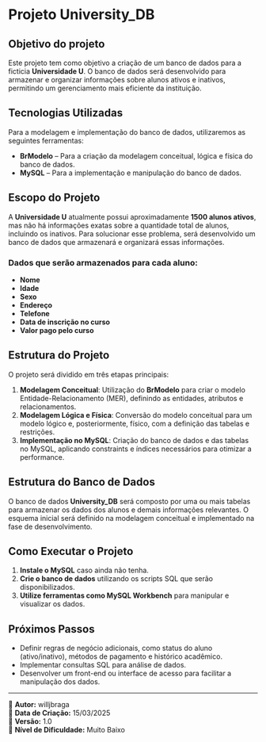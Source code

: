 # Projeto University_DB

## Objetivo do projeto

Este projeto tem como objetivo a criação de um banco de dados para a ficticia **Universidade U**. O banco de dados será desenvolvido para armazenar e organizar informações sobre alunos ativos e inativos, permitindo um gerenciamento mais eficiente da instituição.

## Tecnologias Utilizadas

Para a modelagem e implementação do banco de dados, utilizaremos as seguintes ferramentas:

- **BrModelo** – Para a criação da modelagem conceitual, lógica e física do banco de dados.
- **MySQL** – Para a implementação e manipulação do banco de dados.

## Escopo do Projeto

A **Universidade U** atualmente possui aproximadamente **1500 alunos ativos**, mas não há informações exatas sobre a quantidade total de alunos, incluindo os inativos. Para solucionar esse problema, será desenvolvido um banco de dados que armazenará e organizará essas informações.

### Dados que serão armazenados para cada aluno:

- **Nome**
- **Idade**
- **Sexo**
- **Endereço**
- **Telefone**
- **Data de inscrição no curso**
- **Valor pago pelo curso**

## Estrutura do Projeto

O projeto será dividido em três etapas principais:

1. **Modelagem Conceitual**: Utilização do **BrModelo** para criar o modelo Entidade-Relacionamento (MER), definindo as entidades, atributos e relacionamentos.
2. **Modelagem Lógica e Física**: Conversão do modelo conceitual para um modelo lógico e, posteriormente, físico, com a definição das tabelas e restrições.
3. **Implementação no MySQL**: Criação do banco de dados e das tabelas no MySQL, aplicando constraints e índices necessários para otimizar a performance.

## Estrutura do Banco de Dados

O banco de dados **University_DB** será composto por uma ou mais tabelas para armazenar os dados dos alunos e demais informações relevantes. O esquema inicial será definido na modelagem conceitual e implementado na fase de desenvolvimento.

## Como Executar o Projeto

1. **Instale o MySQL** caso ainda não tenha.
2. **Crie o banco de dados** utilizando os scripts SQL que serão disponibilizados.
3. **Utilize ferramentas como MySQL Workbench** para manipular e visualizar os dados.

## Próximos Passos

- Definir regras de negócio adicionais, como status do aluno (ativo/inativo), métodos de pagamento e histórico acadêmico.
- Implementar consultas SQL para análise de dados.
- Desenvolver um front-end ou interface de acesso para facilitar a manipulação dos dados.

---

📌 **Autor:** willjbraga <br>
📅 **Data de Criação:** 15/03/2025 <br>
📂 **Versão:** 1.0  <br>
🎯 **Nível de Dificuldade:** Muito Baixo <br>

